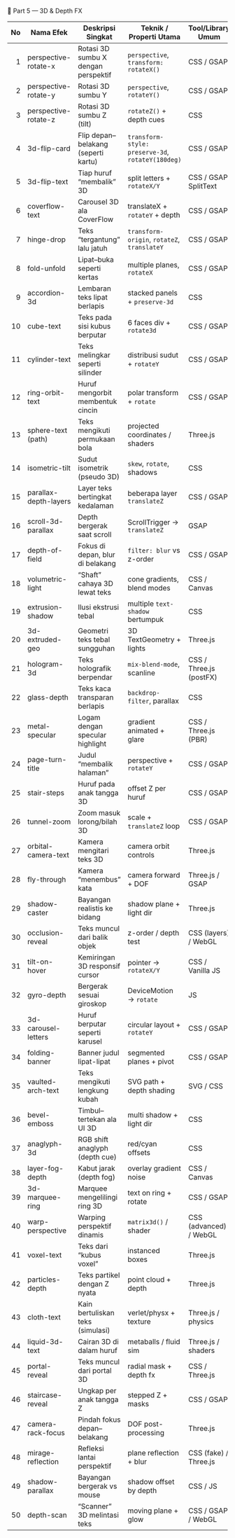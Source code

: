 📙 Part 5 — 3D & Depth FX

| No | Nama Efek             | Deskripsi Singkat                   | Teknik / Properti Utama                           | Tool/Library Umum       |
| -: | --------------------- | ----------------------------------- | ------------------------------------------------- | ----------------------- |
|  1 | perspective-rotate-x  | Rotasi 3D sumbu X dengan perspektif | `perspective`, `transform: rotateX()`             | CSS / GSAP              |
|  2 | perspective-rotate-y  | Rotasi 3D sumbu Y                   | `perspective`, `rotateY()`                        | CSS / GSAP              |
|  3 | perspective-rotate-z  | Rotasi 3D sumbu Z (tilt)            | `rotateZ()` + depth cues                          | CSS                     |
|  4 | 3d-flip-card          | Flip depan–belakang (seperti kartu) | `transform-style: preserve-3d`, `rotateY(180deg)` | CSS / GSAP              |
|  5 | 3d-flip-text          | Tiap huruf “membalik” 3D            | split letters + `rotateX/Y`                       | CSS / GSAP SplitText    |
|  6 | coverflow-text        | Carousel 3D ala CoverFlow           | translateX + `rotateY` + depth                    | CSS / GSAP              |
|  7 | hinge-drop            | Teks “tergantung” lalu jatuh        | `transform-origin`, `rotateZ`, `translateY`       | CSS / GSAP              |
|  8 | fold-unfold           | Lipat–buka seperti kertas           | multiple planes, `rotateX`                        | CSS / GSAP              |
|  9 | accordion-3d          | Lembaran teks lipat berlapis        | stacked panels + `preserve-3d`                    | CSS                     |
| 10 | cube-text             | Teks pada sisi kubus berputar       | 6 faces div + `rotate3d`                          | CSS / GSAP              |
| 11 | cylinder-text         | Teks melingkar seperti silinder     | distribusi sudut + `rotateY`                      | CSS / GSAP              |
| 12 | ring-orbit-text       | Huruf mengorbit membentuk cincin    | polar transform + `rotate`                        | CSS / GSAP              |
| 13 | sphere-text (path)    | Teks mengikuti permukaan bola       | projected coordinates / shaders                   | Three.js                |
| 14 | isometric-tilt        | Sudut isometrik (pseudo 3D)         | `skew`, `rotate`, shadows                         | CSS                     |
| 15 | parallax-depth-layers | Layer teks bertingkat kedalaman     | beberapa layer `translateZ`                       | CSS / GSAP              |
| 16 | scroll-3d-parallax    | Depth bergerak saat scroll          | ScrollTrigger → `translateZ`                      | GSAP                    |
| 17 | depth-of-field        | Fokus di depan, blur di belakang    | `filter: blur` vs z-order                         | CSS / GSAP              |
| 18 | volumetric-light      | “Shaft” cahaya 3D lewat teks        | cone gradients, blend modes                       | CSS / Canvas            |
| 19 | extrusion-shadow      | Ilusi ekstrusi tebal                | multiple `text-shadow` bertumpuk                  | CSS                     |
| 20 | 3d-extruded-geo       | Geometri teks tebal sungguhan       | 3D TextGeometry + lights                          | Three.js                |
| 21 | hologram-3d           | Teks holografik berpendar           | `mix-blend-mode`, scanline                        | CSS / Three.js (postFX) |
| 22 | glass-depth           | Teks kaca transparan berlapis       | `backdrop-filter`, parallax                       | CSS                     |
| 23 | metal-specular        | Logam dengan specular highlight     | gradient animated + glare                         | CSS / Three.js (PBR)    |
| 24 | page-turn-title       | Judul “membalik halaman”            | perspective + `rotateY`                           | CSS / GSAP              |
| 25 | stair-steps           | Huruf pada anak tangga 3D           | offset Z per huruf                                | CSS / GSAP              |
| 26 | tunnel-zoom           | Zoom masuk lorong/bilah 3D          | scale + `translateZ` loop                         | CSS / GSAP              |
| 27 | orbital-camera-text   | Kamera mengitari teks 3D            | camera orbit controls                             | Three.js                |
| 28 | fly-through           | Kamera “menembus” kata              | camera forward + DOF                              | Three.js / GSAP         |
| 29 | shadow-caster         | Bayangan realistis ke bidang        | shadow plane + light dir                          | Three.js                |
| 30 | occlusion-reveal      | Teks muncul dari balik objek        | z-order / depth test                              | CSS (layers) / WebGL    |
| 31 | tilt-on-hover         | Kemiringan 3D responsif cursor      | pointer → `rotateX/Y`                             | CSS / Vanilla JS        |
| 32 | gyro-depth            | Bergerak sesuai giroskop            | DeviceMotion → `rotate`                           | JS                      |
| 33 | 3d-carousel-letters   | Huruf berputar seperti karusel      | circular layout + `rotateY`                       | CSS / GSAP              |
| 34 | folding-banner        | Banner judul lipat-lipat            | segmented planes + pivot                          | CSS / GSAP              |
| 35 | vaulted-arch-text     | Teks mengikuti lengkung kubah       | SVG path + depth shading                          | SVG / CSS               |
| 36 | bevel-emboss          | Timbul–tertekan ala UI 3D           | multi shadow + light dir                          | CSS                     |
| 37 | anaglyph-3d           | RGB shift anaglyph (depth cue)      | red/cyan offsets                                  | CSS                     |
| 38 | layer-fog-depth       | Kabut jarak (depth fog)             | overlay gradient noise                            | CSS / Canvas            |
| 39 | 3d-marquee-ring       | Marquee mengelilingi ring 3D        | text on ring + rotate                             | CSS / GSAP              |
| 40 | warp-perspective      | Warping perspektif dinamis          | `matrix3d()` / shader                             | CSS (advanced) / WebGL  |
| 41 | voxel-text            | Teks dari “kubus voxel”             | instanced boxes                                   | Three.js                |
| 42 | particles-depth       | Teks partikel dengan Z nyata        | point cloud + depth                               | Three.js                |
| 43 | cloth-text            | Kain bertuliskan teks (simulasi)    | verlet/physx + texture                            | Three.js / physics      |
| 44 | liquid-3d-text        | Cairan 3D di dalam huruf            | metaballs / fluid sim                             | Three.js / shaders      |
| 45 | portal-reveal         | Teks muncul dari portal 3D          | radial mask + depth fx                            | CSS / Three.js          |
| 46 | staircase-reveal      | Ungkap per anak tangga Z            | stepped Z + masks                                 | CSS / GSAP              |
| 47 | camera-rack-focus     | Pindah fokus depan–belakang         | DOF post-processing                               | Three.js                |
| 48 | mirage-reflection     | Refleksi lantai perspektif          | plane reflection + blur                           | CSS (fake) / Three.js   |
| 49 | shadow-parallax       | Bayangan bergerak vs mouse          | shadow offset by depth                            | CSS / JS                |
| 50 | depth-scan            | “Scanner” 3D melintasi teks         | moving plane + glow                               | CSS / GSAP / WebGL      |
